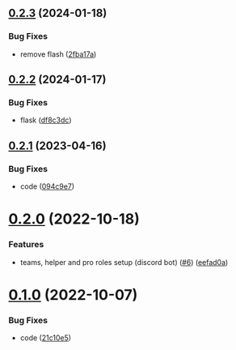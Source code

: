 ## [0.2.3](https://github.com/thecyberworld/thecyberbot-discord/compare/v0.2.2...v0.2.3) (2024-01-18)


### Bug Fixes

* remove flash ([2fba17a](https://github.com/thecyberworld/thecyberbot-discord/commit/2fba17a535486642c6ab560d2c2743ef07ac94db))



## [0.2.2](https://github.com/thecyberworld/thecyberbot-discord/compare/v0.2.1...v0.2.2) (2024-01-17)


### Bug Fixes

* flask ([df8c3dc](https://github.com/thecyberworld/thecyberbot-discord/commit/df8c3dc16346df72786b8749186adde5012322a7))



## [0.2.1](https://github.com/thecyberworld/thecyberbot-discord/compare/v0.2.0...v0.2.1) (2023-04-16)


### Bug Fixes

* code ([094c9e7](https://github.com/thecyberworld/thecyberbot-discord/commit/094c9e7652816f6d20a9aef8155b269ecae4a377))



# [0.2.0](https://github.com/thecyberworld/thecyberbot-discord/compare/v0.1.0...v0.2.0) (2022-10-18)


### Features

* teams, helper and pro roles setup (discord bot) ([#6](https://github.com/thecyberworld/thecyberbot-discord/issues/6)) ([eefad0a](https://github.com/thecyberworld/thecyberbot-discord/commit/eefad0af34fb5a872f3b5f8b6c19c0f07370db78))



# [0.1.0](https://github.com/thecyberworld/thecyberbot-discord/compare/21c10e5f474144eac6e4415a93a47508af1cf5e0...v0.1.0) (2022-10-07)


### Bug Fixes

* code ([21c10e5](https://github.com/thecyberworld/thecyberbot-discord/commit/21c10e5f474144eac6e4415a93a47508af1cf5e0))



